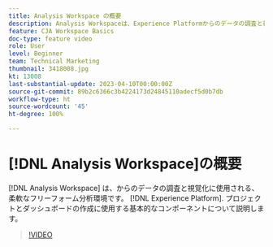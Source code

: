 ```yaml
---
title: Analysis Workspace の概要
description: Analysis Workspaceは、Experience Platformからのデータの調査と視覚化に使用される、柔軟なフリーフォーム分析環境です。
feature: CJA Workspace Basics
doc-type: feature video
role: User
level: Beginner
team: Technical Marketing
thumbnail: 3418008.jpg
kt: 13008
last-substantial-update: 2023-04-10T00:00:00Z
source-git-commit: 89b2c6366c3b4224173d24845110adecf5d0b7db
workflow-type: ht
source-wordcount: '45'
ht-degree: 100%

---
```


# [!DNL Analysis Workspace]の概要

[!DNL Analysis Workspace] は、からのデータの調査と視覚化に使用される、柔軟なフリーフォーム分析環境です。 [!DNL Experience Platform]. プロジェクトとダッシュボードの作成に使用する基本的なコンポーネントについて説明します。

>[!VIDEO](https://video.tv.adobe.com/v/3418008/?quality=12&learn=on)